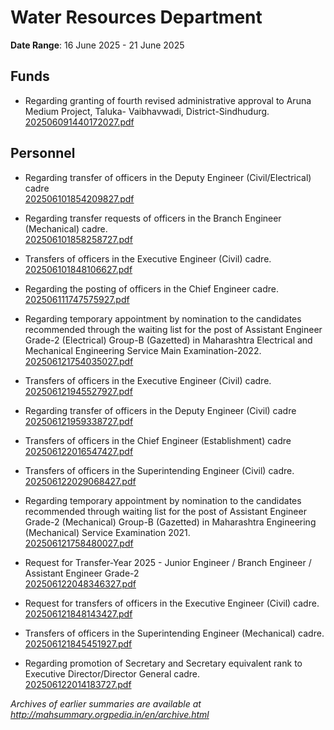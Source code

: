 # Water Resources Department

**Date Range**: 16 June 2025 - 21 June 2025


## Funds
- Regarding granting of fourth revised administrative approval to Aruna Medium Project, Taluka- Vaibhavwadi, District-Sindhudurg.\
  [202506091440172027.pdf](https://gr.maharashtra.gov.in/Site/Upload/Government%20Resolutions/English/202506091440172027.pdf)

## Personnel
- Regarding transfer of officers in the Deputy Engineer (Civil/Electrical) cadre\
  [202506101854209827.pdf](https://gr.maharashtra.gov.in/Site/Upload/Government%20Resolutions/English/202506101854209827.pdf)

- Regarding transfer requests of officers in the Branch Engineer (Mechanical) cadre.\
  [202506101858258727.pdf](https://gr.maharashtra.gov.in/Site/Upload/Government%20Resolutions/English/202506101858258727.pdf)

- Transfers of officers in the Executive Engineer (Civil) cadre.\
  [202506101848106627.pdf](https://gr.maharashtra.gov.in/Site/Upload/Government%20Resolutions/English/202506101848106627.pdf)

- Regarding the posting of officers in the Chief Engineer  cadre.\
  [202506111747575927.pdf](https://gr.maharashtra.gov.in/Site/Upload/Government%20Resolutions/English/202506111747575927.pdf)

- Regarding temporary appointment by nomination to the candidates recommended through the waiting list for the post of Assistant Engineer Grade-2 (Electrical) Group-B (Gazetted) in Maharashtra Electrical and Mechanical Engineering Service Main Examination-2022.\
  [202506121754035027.pdf](https://gr.maharashtra.gov.in/Site/Upload/Government%20Resolutions/English/202506121754035027.pdf)

- Transfers of officers in the Executive Engineer (Civil) cadre.\
  [202506121945527927.pdf](https://gr.maharashtra.gov.in/Site/Upload/Government%20Resolutions/English/202506121945527927.pdf)

- Regarding transfer of officers in the Deputy Engineer (Civil) cadre\
  [202506121959338727.pdf](https://gr.maharashtra.gov.in/Site/Upload/Government%20Resolutions/English/202506121959338727.pdf)

- Transfers of officers in the Chief Engineer (Establishment) cadre\
  [202506122016547427.pdf](https://gr.maharashtra.gov.in/Site/Upload/Government%20Resolutions/English/202506122016547427.pdf)

- Transfers of officers in the Superintending Engineer (Civil) cadre.\
  [202506122029068427.pdf](https://gr.maharashtra.gov.in/Site/Upload/Government%20Resolutions/English/202506122029068427.pdf)

- Regarding temporary appointment by nomination to the candidates recommended through waiting list for the post of Assistant Engineer Grade-2 (Mechanical) Group-B (Gazetted) in Maharashtra Engineering (Mechanical) Service Examination 2021.\
  [202506121758480027.pdf](https://gr.maharashtra.gov.in/Site/Upload/Government%20Resolutions/English/202506121758480027.pdf)

- Request for Transfer-Year 2025 - Junior Engineer / Branch Engineer / Assistant Engineer Grade-2\
  [202506122048346327.pdf](https://gr.maharashtra.gov.in/Site/Upload/Government%20Resolutions/English/202506122048346327.pdf)

- Request for transfers of officers in the Executive Engineer (Civil) cadre.\
  [202506121848143427.pdf](https://gr.maharashtra.gov.in/Site/Upload/Government%20Resolutions/English/202506121848143427.pdf)

- Transfers of officers in the Superintending Engineer (Mechanical) cadre.\
  [202506121845451927.pdf](https://gr.maharashtra.gov.in/Site/Upload/Government%20Resolutions/English/202506121845451927.pdf)

- Regarding promotion of Secretary and Secretary equivalent rank to Executive Director/Director General cadre.\
  [202506122014183727.pdf](https://gr.maharashtra.gov.in/Site/Upload/Government%20Resolutions/English/202506122014183727.pdf)


*Archives of earlier summaries are available at http://mahsummary.orgpedia.in/en/archive.html*